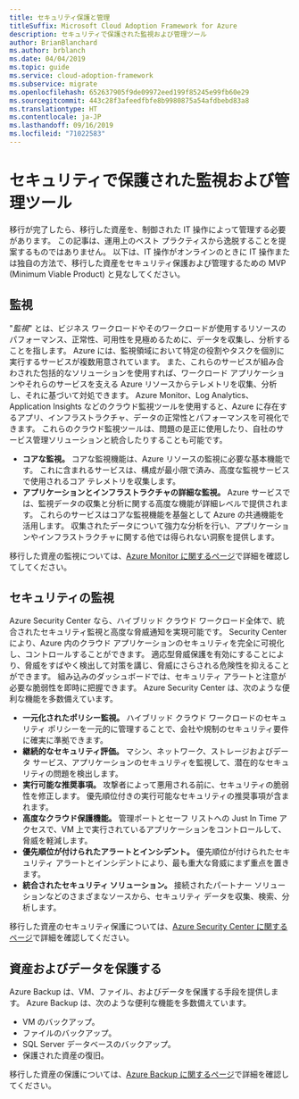```yaml
---
title: セキュリティ保護と管理
titleSuffix: Microsoft Cloud Adoption Framework for Azure
description: セキュリティで保護された監視および管理ツール
author: BrianBlanchard
ms.author: brblanch
ms.date: 04/04/2019
ms.topic: guide
ms.service: cloud-adoption-framework
ms.subservice: migrate
ms.openlocfilehash: 652637905f9de09972eed199f85245e99fb60e29
ms.sourcegitcommit: 443c28f3afeedfbfe8b9980875a54afdbebd83a8
ms.translationtype: HT
ms.contentlocale: ja-JP
ms.lasthandoff: 09/16/2019
ms.locfileid: "71022583"
---
```

# <a name="secure-monitoring-and-management-tools"></a>セキュリティで保護された監視および管理ツール

移行が完了したら、移行した資産を、制御された IT 操作によって管理する必要があります。 この記事は、運用上のベスト プラクティスから逸脱することを提案するものではありません。 以下は、IT 操作がオンラインのときに IT 操作または独自の方法で、移行した資産をセキュリティ保護および管理するための MVP (Minimum Viable Product) と見なしてください。

## <a name="monitoring"></a>監視

"*監視*" とは、ビジネス ワークロードやそのワークロードが使用するリソースのパフォーマンス、正常性、可用性を見極めるために、データを収集し、分析することを指します。 Azure には、監視領域において特定の役割やタスクを個別に実行するサービスが複数用意されています。 また、これらのサービスが組み合わされた包括的なソリューションを使用すれば、ワークロード アプリケーションやそれらのサービスを支える Azure リソースからテレメトリを収集、分析し、それに基づいて対処できます。 Azure Monitor、Log Analytics、Application Insights などのクラウド監視ツールを使用すると、Azure に存在するアプリ、インフラストラクチャ、データの正常性とパフォーマンスを可視化できます。 これらのクラウド監視ツールは、問題の是正に使用したり、自社のサービス管理ソリューションと統合したりすることも可能です。

- **コアな監視。** コアな監視機能は、Azure リソースの監視に必要な基本機能です。 これに含まれるサービスは、構成が最小限で済み、高度な監視サービスで使用されるコア テレメトリを収集します。
- **アプリケーションとインフラストラクチャの詳細な監視。** Azure サービスでは、監視データの収集と分析に関する高度な機能が詳細レベルで提供されます。 これらのサービスはコアな監視機能を基盤として Azure の共通機能を活用します。 収集されたデータについて強力な分析を行い、アプリケーションやインフラストラクチャに関する他では得られない洞察を提供します。

移行した資産の監視については、[Azure Monitor に関するページ](https://docs.microsoft.com/azure/azure-monitor/overview)で詳細を確認してしてください。

## <a name="security-monitoring"></a>セキュリティの監視

Azure Security Center なら、ハイブリッド クラウド ワークロード全体で、統合されたセキュリティ監視と高度な脅威通知を実現可能です。 Security Center により、Azure 内のクラウド アプリケーションのセキュリティを完全に可視化し、コントロールすることができます。 適応型脅威保護を有効にすることにより、脅威をすばやく検出して対策を講じ、脅威にさらされる危険性を抑えることができます。 組み込みのダッシュボードでは、セキュリティ アラートと注意が必要な脆弱性を即時に把握できます。 Azure Security Center は、次のような便利な機能を多数備えています。

- **一元化されたポリシー監視。** ハイブリッド クラウド ワークロードのセキュリティ ポリシーを一元的に管理することで、会社や規制のセキュリティ要件に確実に準拠できます。
- **継続的なセキュリティ評価。** マシン、ネットワーク、ストレージおよびデータ サービス、アプリケーションのセキュリティを監視して、潜在的なセキュリティの問題を検出します。
- **実行可能な推奨事項。** 攻撃者によって悪用される前に、セキュリティの脆弱性を修正します。 優先順位付きの実行可能なセキュリティの推奨事項が含まれます。
- **高度なクラウド保護機能。** 管理ポートとセーフ リストへの Just In Time アクセスで、VM 上で実行されているアプリケーションをコントロールして、脅威を軽減します。
- **優先順位が付けられたアラートとインシデント。** 優先順位が付けられたセキュリティ アラートとインシデントにより、最も重大な脅威にまず重点を置きます。
- **統合されたセキュリティ ソリューション。** 接続されたパートナー ソリューションなどのさまざまなソースから、セキュリティ データを収集、検索、分析します。

移行した資産のセキュリティ保護については、[Azure Security Center に関するページ](https://docs.microsoft.com/azure/security-center)で詳細を確認してください。

## <a name="protect-assets-and-data"></a>資産およびデータを保護する

Azure Backup は、VM、ファイル、およびデータを保護する手段を提供します。 Azure Backup は、次のような便利な機能を多数備えています。

- VM のバックアップ。
- ファイルのバックアップ。
- SQL Server データベースのバックアップ。
- 保護された資産の復旧。

移行した資産の保護については、[Azure Backup に関するページ](https://docs.microsoft.com/azure/backup)で詳細を確認してください。
